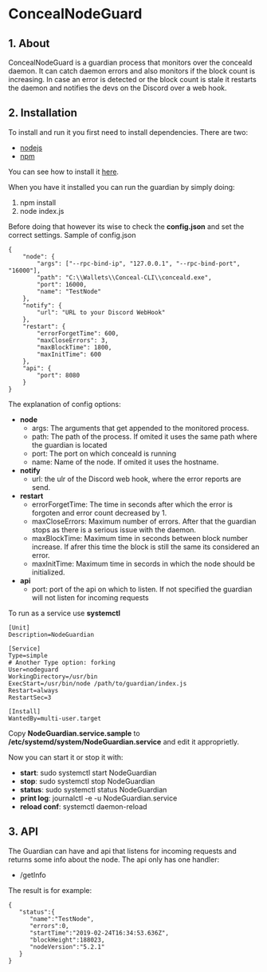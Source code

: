 # ConcealNodeGuard

## 1. About

ConcealNodeGuard is a guardian process that monitors over the conceald daemon. It can catch daemon errors and also monitors if the block count is increasing. In case an error is detected or the block count is stale it restarts the daemon and notifies the devs on the Discord over a web hook.

## 2. Installation

To install and run it you first need to install dependencies. There are two:

* [nodejs](https://nodejs.org/en/)
* [npm](https://www.npmjs.com/)

You can see how to install it [here](https://nodejs.org/en/download/package-manager/).

When you have it installed you can run the guardian by simply doing:

1. npm install
2. node index.js

Before doing that however its wise to check the **config.json** and set the correct settings. Sample of config.json

```
{
	"node": {
		"args": ["--rpc-bind-ip", "127.0.0.1", "--rpc-bind-port", "16000"],
		"path": "C:\\Wallets\\Conceal-CLI\\conceald.exe",
		"port": 16000,
		"name": "TestNode"
	},
	"notify": {
		"url": "URL to your Discord WebHook"
	},
	"restart": {
		"errorForgetTime": 600,
		"maxCloseErrors": 3,
		"maxBlockTime": 1800,
		"maxInitTime": 600	
	},
	"api": {
		"port": 8080
	}
}
```

The explanation of config options:

* **node**
  * args: The arguments that get appended to the monitored process.
  * path: The path of the process. If omited it uses the same path where the guardian is located
  * port: The port on which conceald is running
  * name: Name of the node. If omited it uses the hostname.
* **notify**
  * url: the ulr of the Discord web hook, where the error reports are send.
* **restart**
  * errorForgetTime: The time in seconds after which the error is forgoten and error count decreased by 1.
  * maxCloseErrors: Maximum number of errors. After that the guardian stops as there is a serious issue with the daemon.
  * maxBlockTime: Maximum time in seconds between block number increase. If afrer this time the block is still the same its considered an error.
  * maxInitTime: Maximum time in secords in which the node should be initialized.
* **api**
  * port: port of the api on which to listen. If not specified the guardian will not listen for incoming requests
  
To run as a service use **systemctl**

```
[Unit]
Description=NodeGuardian

[Service]
Type=simple
# Another Type option: forking
User=nodeguard
WorkingDirectory=/usr/bin
ExecStart=/usr/bin/node /path/to/guardian/index.js
Restart=always
RestartSec=3

[Install]
WantedBy=multi-user.target

```

Copy **NodeGuardian.service.sample** to **/etc/systemd/system/NodeGuardian.service** and edit it approprietly.

Now you can start it or stop it with:

- **start**: sudo systemctl start NodeGuardian
- **stop**: sudo systemctl stop NodeGuardian
- **status**: sudo systemctl status NodeGuardian
- **print log**: journalctl -e -u NodeGuardian.service
- **reload conf**: systemctl daemon-reload

## 3. API

The Guardian can have and api that listens for incoming requests and returns some info about the node. The api only has one handler:

* /getInfo

The result is for example: 

```
{
   "status":{
      "name":"TestNode",
      "errors":0,
      "startTime":"2019-02-24T16:34:53.636Z",
      "blockHeight":188023,
      "nodeVersion":"5.2.1"
   }
}
```


